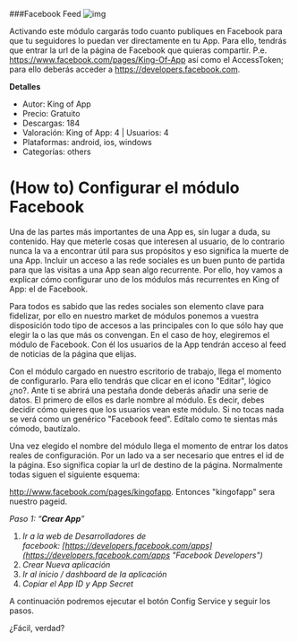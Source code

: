 ###Facebook Feed
![img](http://resources.kingofapp.com/modules/facebookfeed/images/facebook_list.png)

Activando este módulo cargarás todo cuanto publiques en Facebook para que tu seguidores lo puedan ver directamente en tu App. Para ello, tendrás que entrar la url de la página de Facebook que quieras compartir. P.e. https://www.facebook.com/pages/King-Of-App así como el AccessToken; para ello deberás acceder a https://developers.facebook.com.

**Detalles**
- Autor: King of App
- Precio: Gratuito
- Descargas: 184
- Valoración: King of App: 4 | Usuarios: 4
- Plataformas: android, ios, windows
- Categorías: others


# **(How to) Configurar el módulo Facebook**

Una de las partes más importantes de una App es, sin lugar a duda, su contenido. Hay que meterle cosas que interesen al usuario, de lo contrario nunca la va a encontrar útil para sus propósitos y eso significa la muerte de una App. Incluir un acceso a las rede sociales es un buen punto de partida para que las visitas a una App sean algo recurrente. Por ello, hoy vamos a explicar cómo configurar uno de los módulos más recurrentes en King of App: el de Facebook.

Para todos es sabido que las redes sociales son elemento clave para fidelizar, por ello en nuestro market de módulos ponemos a vuestra disposición todo tipo de accesos a las principales con lo que sólo hay que elegir la o las que más os convengan. En el caso de hoy, elegiremos el módulo de Facebook. Con él los usuarios de la App tendrán acceso al feed de noticias de la página que elijas.

Con el módulo cargado en nuestro escritorio de trabajo, llega el momento de configurarlo. Para ello tendrás que clicar en el icono "Editar", lógico ¿no?. Ante ti se abrirá una pestaña donde deberás añadir una serie de datos. El primero de ellos es darle nombre al módulo. Es decir, debes decidir cómo quieres que los usuarios vean este módulo. Si no tocas nada se verá como un genérico "Facebook feed". Edítalo como te sientas más cómodo, bautízalo.

Una vez elegido el nombre del módulo llega el momento de entrar los datos reales de configuración. Por un lado va a ser necesario que entres el id de la página. Eso significa copiar la url de destino de la página. Normalmente todas siguen el siguiente esquema:

http://www.facebook.com/pages/kingofapp. Entonces "kingofapp" sera nuestro pageid.

 _Paso 1: “**Crear App**”_

1.  _Ir a la web de Desarrolladores de facebook: [https://developers.facebook.com/apps](https://developers.facebook.com/apps "Facebook Developers")_
2.  _Crear Nueva aplicación_
3.  _Ir al inicio / dashboard de la aplicación_
4.  _Copiar el App ID y App Secret_

A continuación podremos ejecutar el botón Config Service y seguir los pasos.

¿Fácil, verdad?